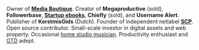 Owner of <a href="https://mediaboutique.nl">**Media Boutique**</a>. Creator of **Megaproductive** (sold),
                        **Followerbase**,
                        <a href="https://startupebooks.net" target="_blank" title="Startup ebooks">**Startup&nbsp;ebooks**</a>,
                        **Chiefly** (sold),
                        and **Username&nbsp;Alert**.
                        Publisher of **KerstmisGids** (Dutch).
                        Founder of independent netlabel <a href="http://supremecore.net" target="_blank" title="SCP">**SCP**</a>.
                        Open&nbsp;source contributor.
                        Small-scale investor in digital assets and web property.
                        Occasional <a href="https://soundcloud.com/arnehendriksen" target="_blank" title="Arne Hendriksen on SoundCloud">home&nbsp;studio&nbsp;musician</a>.
                        Productivity enthusiast and <a href="https://gettingthingsdone.com" target="_blank" rel="nofollow" title="Getting Things Done">GTD</a> adept.


<!--
**arnehendriksen/arnehendriksen** is a ✨ _special_ ✨ repository because its `README.md` (this file) appears on your GitHub profile.

Here are some ideas to get you started:

- 🔭 I’m currently working on ...
- 🌱 I’m currently learning ...
- 👯 I’m looking to collaborate on ...
- 🤔 I’m looking for help with ...
- 💬 Ask me about ...
- 📫 How to reach me: ...
- 😄 Pronouns: ...
- ⚡ Fun fact: ...
-->

